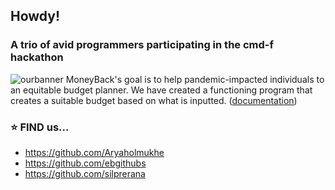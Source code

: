 ## Howdy!
### A trio of avid programmers participating in the cmd-f hackathon

![ourbanner](https://i.gyazo.com/08eb637d827e73879e2d210fa2b91484.png)
MoneyBack's goal is to help pandemic-impacted individuals to an equitable budget planner. We have created a functioning program that creates a suitable budget based on what is inputted. 
([documentation](https://docs.google.com/document/d/1odZqdXk3n6Y2Jv6QFhPMOyg7D4kxFA0uH007OfwzN_8/edit?usp=sharing))
### **⭐ FIND us...** 
- https://github.com/Aryaholmukhe
- https://github.com/ebgithubs
- https://github.com/silprerana
